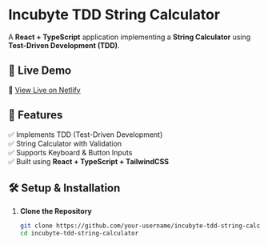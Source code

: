 # Incubyte TDD String Calculator

A **React + TypeScript** application implementing a **String Calculator** using **Test-Driven Development (TDD)**.

## 🚀 Live Demo
🔗 [View Live on Netlify](https://incubyte-calci.netlify.app/)

## 📌 Features
✅ Implements TDD (Test-Driven Development)  
✅ String Calculator with Validation  
✅ Supports Keyboard & Button Inputs  
✅ Built using **React + TypeScript + TailwindCSS**  

## 🛠️ Setup & Installation

1. **Clone the Repository**  
   ```sh
   git clone https://github.com/your-username/incubyte-tdd-string-calculator.git
   cd incubyte-tdd-string-calculator
